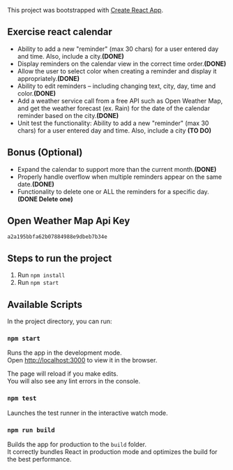 This project was bootstrapped with [Create React App](https://github.com/facebook/create-react-app).

## Exercise react calendar

- Ability to add a new "reminder" (max 30 chars) for a user entered day and time. Also,
  include a city.**(DONE)**
- Display reminders on the calendar view in the correct time order.**(DONE)**
- Allow the user to select color when creating a reminder and display it appropriately.**(DONE)**
- Ability to edit reminders – including changing text, city, day, time and color.**(DONE)**
- Add a weather service call from a free API such as Open Weather Map, and get the weather forecast (ex. Rain) for the date of the calendar reminder based on the city.**(DONE)**
- Unit test the functionality: Ability to add a new "reminder" (max 30 chars) for a user
  entered day and time. Also, include a city **(TO DO)**

## Bonus (Optional)

- Expand the calendar to support more than the current month.**(DONE)**
- Properly handle overflow when multiple reminders appear on the same date.**(DONE)**
- Functionality to delete one or ALL the reminders for a specific day.**(DONE Delete one)**

## Open Weather Map Api Key

`a2a195bbfa62b07884988e9dbeb7b34e`

## Steps to run the project

1. Run `npm install`
2. Run `npm start`

## Available Scripts

In the project directory, you can run:

### `npm start`

Runs the app in the development mode.<br />
Open [http://localhost:3000](http://localhost:3000) to view it in the browser.

The page will reload if you make edits.<br />
You will also see any lint errors in the console.

### `npm test`

Launches the test runner in the interactive watch mode.<br />

### `npm run build`

Builds the app for production to the `build` folder.<br />
It correctly bundles React in production mode and optimizes the build for the best performance.
